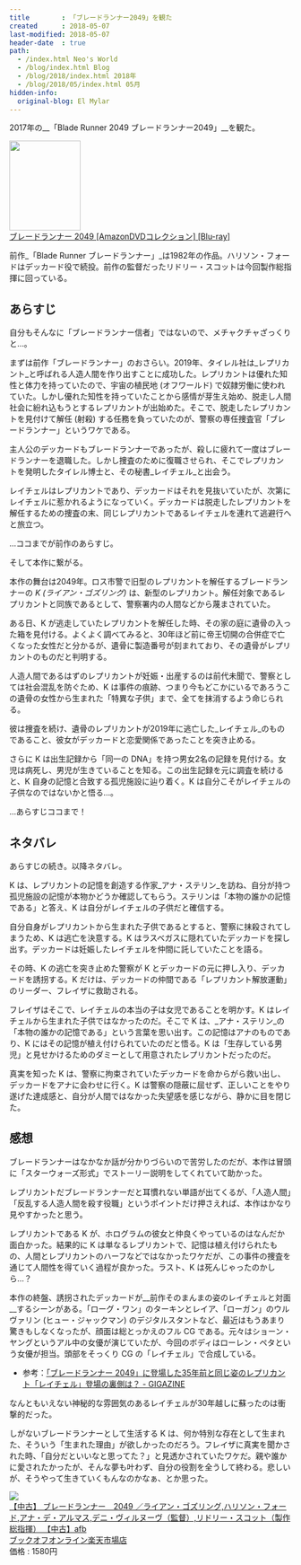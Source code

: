 ```yaml
---
title        : 「ブレードランナー2049」を観た
created      : 2018-05-07
last-modified: 2018-05-07
header-date  : true
path:
  - /index.html Neo's World
  - /blog/index.html Blog
  - /blog/2018/index.html 2018年
  - /blog/2018/05/index.html 05月
hidden-info:
  original-blog: El Mylar
---
```


2017年の__「Blade Runner 2049 ブレードランナー2049」__を観た。

<div class="ad-amazon">
  <div class="ad-amazon-image">
    <a href="https://www.amazon.co.jp/dp/B07DRJFNN3?tag=neos21-22&amp;linkCode=osi&amp;th=1&amp;psc=1">
      <img src="https://m.media-amazon.com/images/I/51oTQnRAKxL._SL160_.jpg" width="127" height="160">
    </a>
  </div>
  <div class="ad-amazon-info">
    <div class="ad-amazon-title">
      <a href="https://www.amazon.co.jp/dp/B07DRJFNN3?tag=neos21-22&amp;linkCode=osi&amp;th=1&amp;psc=1">ブレードランナー 2049 [AmazonDVDコレクション] [Blu-ray]</a>
    </div>
  </div>
</div>

前作_「Blade Runner ブレードランナー」_は1982年の作品。ハリソン・フォードはデッカード役で続投。前作の監督だったリドリー・スコットは今回製作総指揮に回っている。

## あらすじ

自分もそんなに「ブレードランナー信者」ではないので、メチャクチャざっくりと…。

まずは前作「ブレードランナー」のおさらい。2019年、タイレル社は_レプリカント_と呼ばれる人造人間を作り出すことに成功した。レプリカントは優れた知性と体力を持っていたので、宇宙の植民地 (オフワールド) で奴隷労働に使われていた。しかし優れた知性を持っていたことから感情が芽生え始め、脱走し人間社会に紛れ込もうとするレプリカントが出始めた。そこで、脱走したレプリカントを見付けて解任 (射殺) する任務を負っていたのが、警察の専任捜査官「ブレードランナー」というワケである。

主人公のデッカードもブレードランナーであったが、殺しに疲れて一度はブレードランナーを退職した。しかし捜査のために復職させられ、そこでレプリカントを発明したタイレル博士と、その秘書_レイチェル_と出会う。

レイチェルはレプリカントであり、デッカードはそれを見抜いていたが、次第にレイチェルに惹かれるようになっていく。デッカードは脱走したレプリカントを解任するための捜査の末、同じレプリカントであるレイチェルを連れて逃避行へと旅立つ。

…ココまでが前作のあらすじ。

そして本作に繋がる。

本作の舞台は2049年。ロス市警で旧型のレプリカントを解任するブレードランナーの _K (ライアン・ゴズリング)_ は、新型のレプリカント。解任対象であるレプリカントと同族であるとして、警察署内の人間などから蔑まされていた。

ある日、K が逃走していたレプリカントを解任した時、その家の庭に遺骨の入った箱を見付ける。よくよく調べてみると、30年ほど前に帝王切開の合併症で亡くなった女性だと分かるが、遺骨に製造番号が刻まれており、その遺骨がレプリカントのものだと判明する。

人造人間であるはずのレプリカントが妊娠・出産するのは前代未聞で、警察としては社会混乱を防ぐため、K は事件の痕跡、つまり今もどこかにいるであろうこの遺骨の女性から生まれた「特異な子供」まで、全てを抹消するよう命じられる。

彼は捜査を続け、遺骨のレプリカントが2019年に逃亡した_レイチェル_のものであること、彼女がデッカードと恋愛関係であったことを突き止める。

さらに K は出生記録から「同一の DNA」を持つ男女2名の記録を見付ける。女児は病死し、男児が生きていることを知る。この出生記録を元に調査を続けると、K 自身の記憶と合致する孤児施設に辿り着く。K は自分こそがレイチェルの子供なのではないかと悟る…。

…あらすじココまで！

## ネタバレ

あらすじの続き。以降ネタバレ。

K は、レプリカントの記憶を創造する作家_アナ・ステリン_を訪ね、自分が持つ孤児施設の記憶が本物かどうか確認してもらう。ステリンは「本物の誰かの記憶である」と答え、K は自分がレイチェルの子供だと確信する。

自分自身がレプリカントから生まれた子供であるとすると、警察に抹殺されてしまうため、K は逃亡を決意する。K はラスベガスに隠れていたデッカードを探し出す。デッカードは妊娠したレイチェルを仲間に託していたことを語る。

その時、K の逃亡を突き止めた警察が K とデッカードの元に押し入り、デッカードを誘拐する。K だけは、デッカードの仲間である「レプリカント解放運動」のリーダー、フレイザに救助される。

フレイザはそこで、レイチェルの本当の子は女児であることを明かす。K はレイチェルから生まれた子供ではなかったのだ。そこで K は、_アナ・ステリン_の「本物の誰かの記憶である」という言葉を思い出す。この記憶はアナのものであり、K にはその記憶が植え付けられていたのだと悟る。K は「生存している男児」と見せかけるためのダミーとして用意されたレプリカントだったのだ。

真実を知った K は、警察に拘束されていたデッカードを命からがら救い出し、デッカードをアナに会わせに行く。K は警察の隠蔽に屈せず、正しいことをやり遂げた達成感と、自分が人間ではなかった失望感を感じながら、静かに目を閉じた。

## 感想

ブレードランナーはなかなか話が分かりづらいので苦労したのだが、本作は冒頭に「スターウォーズ形式」でストーリー説明をしてくれていて助かった。

レプリカントだブレードランナーだと耳慣れない単語が出てくるが、「人造人間」「反乱する人造人間を殺す役職」というポイントだけ押さえれば、本作はかなり見やすかったと思う。

レプリカントである K が、ホログラムの彼女と仲良くやっているのはなんだか面白かった。結果的に K は単なるレプリカントで、記憶は植え付けられたもの、人間とレプリカントのハーフなどではなかったワケだが、この事件の捜査を通じて人間性を得ていく過程が良かった。ラスト、K は死んじゃったのかしら…？

本作の終盤、誘拐されたデッカードが__前作そのまんまの姿のレイチェルと対面__するシーンがある。「ローグ・ワン」のターキンとレイア、「ローガン」のウルヴァリン (ヒュー・ジャックマン) のデジタルスタントなど、最近はもうあまり驚きもしなくなったが、顔面は総とっかえのフル CG である。元々はショーン・ヤングというアル中の女優が演じていたが、今回のボディはローレン・ペタという女優が担当。頭部をそっくり CG の「レイチェル」で合成している。

- 参考：[「ブレードランナー 2049」に登場した35年前と同じ姿のレプリカント「レイチェル」登場の裏側は？ - GIGAZINE](https://gigazine.net/news/20171117-bladerunner2049-rachael/)

なんともいえない神秘的な雰囲気のあるレイチェルが30年越しに蘇ったのは衝撃的だった。

しがないブレードランナーとして生活する K は、何か特別な存在として生まれた、そういう「生まれた理由」が欲しかったのだろう。フレイザに真実を聞かされた時、「自分だといいなと思ってた？」と見透かされていたワケだ。親や誰かに愛されたかったが、そんな夢も叶わず、自分の役割を全うして終わる。悲しいが、そうやって生きていくもんなのかなぁ、とか思った。

<div class="ad-rakuten">
  <div class="ad-rakuten-image">
    <a href="https://hb.afl.rakuten.co.jp/hgc/g00rc682.waxyceda.g00rc682.waxyd8cb/?pc=https%3A%2F%2Fitem.rakuten.co.jp%2Fbookoffonline%2F0019102450%2F&amp;m=http%3A%2F%2Fm.rakuten.co.jp%2Fbookoffonline%2Fi%2F15257771%2F">
      <img src="https://thumbnail.image.rakuten.co.jp/@0_mall/bookoffonline/cabinet/2490/0019102450l.jpg?_ex=128x128">
    </a>
  </div>
  <div class="ad-rakuten-info">
    <div class="ad-rakuten-title">
      <a href="https://hb.afl.rakuten.co.jp/hgc/g00rc682.waxyceda.g00rc682.waxyd8cb/?pc=https%3A%2F%2Fitem.rakuten.co.jp%2Fbookoffonline%2F0019102450%2F&amp;m=http%3A%2F%2Fm.rakuten.co.jp%2Fbookoffonline%2Fi%2F15257771%2F">【中古】 ブレードランナー　2049 ／ライアン・ゴズリング,ハリソン・フォード,アナ・デ・アルマス,デニ・ヴィルヌーヴ（監督）,リドリー・スコット（製作総指揮） 【中古】afb</a>
    </div>
    <div class="ad-rakuten-shop">
      <a href="https://hb.afl.rakuten.co.jp/hgc/g00rc682.waxyceda.g00rc682.waxyd8cb/?pc=https%3A%2F%2Fwww.rakuten.co.jp%2Fbookoffonline%2F&amp;m=http%3A%2F%2Fm.rakuten.co.jp%2Fbookoffonline%2F">ブックオフオンライン楽天市場店</a>
    </div>
    <div class="ad-rakuten-price">価格 : 1580円</div>
  </div>
</div>
